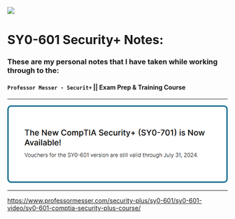 ![](gTsyPNR.png)

# SY0-601 Security+ Notes:

### These are my personal notes that I have taken while working through to the:
#### `Professor Messer - Securit+`   ||  Exam Prep & Training Course

-----

![](Images/240509-94.png)

-----

https://www.professormesser.com/security-plus/sy0-601/sy0-601-video/sy0-601-comptia-security-plus-course/